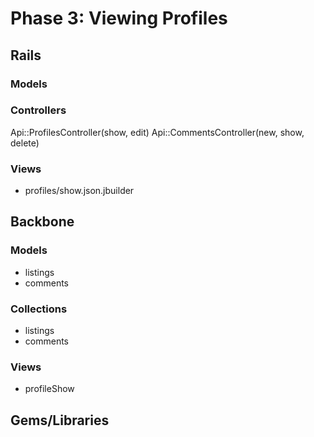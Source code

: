 # Phase 3: Viewing Profiles

## Rails
### Models

### Controllers
Api::ProfilesController(show, edit)
Api::CommentsController(new, show, delete)

### Views
* profiles/show.json.jbuilder

## Backbone
### Models
* listings
* comments

### Collections
* listings
* comments

### Views
* profileShow

## Gems/Libraries
